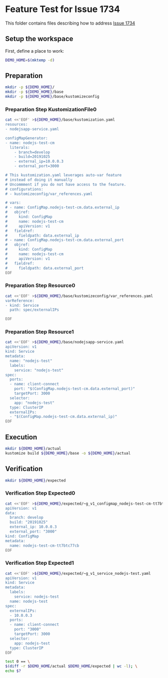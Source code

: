 # Feature Test for Issue 1734


This folder contains files describing how to address [Issue 1734](https://github.com/kubernetes-sigs/kustomize/issues/1734)

## Setup the workspace

First, define a place to work:

<!-- @makeWorkplace @test -->
```bash
DEMO_HOME=$(mktemp -d)
```

## Preparation

<!-- @makeDirectories @test -->
```bash
mkdir -p ${DEMO_HOME}/
mkdir -p ${DEMO_HOME}/base
mkdir -p ${DEMO_HOME}/base/kustomizeconfig
```

### Preparation Step KustomizationFile0

<!-- @createKustomizationFile0 @test -->
```bash
cat <<'EOF' >${DEMO_HOME}/base/kustomization.yaml
resources:
- nodejsapp-service.yaml

configMapGenerator:
- name: nodejs-test-cm
  literals:
    - branch=develop
    - build=20191025
    - external_ip=10.0.0.3
    - external_port=3000

# This kustomization.yaml leverages auto-var feature
# instead of doing it manually
# Uncommment if you do not have access to the feature.
# configurations:
# - kustomizeconfig/var_references.yaml

# vars:
# - name: ConfigMap.nodejs-test-cm.data.external_ip
#   objref:
#     kind: ConfigMap
#     name: nodejs-test-cm
#     apiVersion: v1
#   fieldref:
#     fieldpath: data.external_ip
# - name: ConfigMap.nodejs-test-cm.data.external_port
#   objref:
#     kind: ConfigMap
#     name: nodejs-test-cm
#     apiVersion: v1
#   fieldref:
#     fieldpath: data.external_port
EOF
```


### Preparation Step Resource0

<!-- @createResource0 @test -->
```bash
cat <<'EOF' >${DEMO_HOME}/base/kustomizeconfig/var_references.yaml
varReference:
- kind: Service
  path: spec/externalIPs

EOF
```


### Preparation Step Resource1

<!-- @createResource1 @test -->
```bash
cat <<'EOF' >${DEMO_HOME}/base/nodejsapp-service.yaml
apiVersion: v1
kind: Service
metadata:
  name: "nodejs-test"
  labels:
    service: "nodejs-test"
spec:
  ports:
  - name: client-connect
    port: "$(ConfigMap.nodejs-test-cm.data.external_port)"
    targetPort: 3000
  selector:
    app: "nodejs-test"
  type: ClusterIP
  externalIPs:
  - "$(ConfigMap.nodejs-test-cm.data.external_ip)"
EOF
```

## Execution

<!-- @build @test -->
```bash
mkdir ${DEMO_HOME}/actual
kustomize build ${DEMO_HOME}/base -o ${DEMO_HOME}/actual
```

## Verification

<!-- @createExpectedDir @test -->
```bash
mkdir ${DEMO_HOME}/expected
```


### Verification Step Expected0

<!-- @createExpected0 @test -->
```bash
cat <<'EOF' >${DEMO_HOME}/expected/~g_v1_configmap_nodejs-test-cm-tt7btc77cb.yaml
apiVersion: v1
data:
  branch: develop
  build: "20191025"
  external_ip: 10.0.0.3
  external_port: "3000"
kind: ConfigMap
metadata:
  name: nodejs-test-cm-tt7btc77cb
EOF
```


### Verification Step Expected1

<!-- @createExpected1 @test -->
```bash
cat <<'EOF' >${DEMO_HOME}/expected/~g_v1_service_nodejs-test.yaml
apiVersion: v1
kind: Service
metadata:
  labels:
    service: nodejs-test
  name: nodejs-test
spec:
  externalIPs:
  - 10.0.0.3
  ports:
  - name: client-connect
    port: "3000"
    targetPort: 3000
  selector:
    app: nodejs-test
  type: ClusterIP
EOF
```


<!-- @compareActualToExpected @test -->
```bash
test 0 == \
$(diff -r $DEMO_HOME/actual $DEMO_HOME/expected | wc -l); \
echo $?
```

